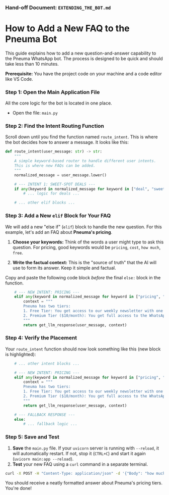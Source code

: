 
### **Hand-off Document: `EXTENDING_THE_BOT.md`**


# How to Add a New FAQ to the Pneuma Bot

This guide explains how to add a new question-and-answer capability to the Pneuma WhatsApp bot. The process is designed to be quick and should take less than 10 minutes.

**Prerequisite:** You have the project code on your machine and a code editor like VS Code.

### **Step 1: Open the Main Application File**

All the core logic for the bot is located in one place.

*   Open the file: `main.py`

### **Step 2: Find the Intent Routing Function**

Scroll down until you find the function named `route_intent`. This is where the bot decides how to answer a message. It looks like this:

```python
def route_intent(user_message: str) -> str:
    """
    A simple keyword-based router to handle different user intents.
    This is where new FAQs can be added.
    """
    normalized_message = user_message.lower()

    # --- INTENT 1: SWEET-SPOT DEALS ---
    if any(keyword in normalized_message for keyword in ["deal", "sweet spot"]):
        # ... logic for deals ...

    # ... other elif blocks ...
```

### **Step 3: Add a New `elif` Block for Your FAQ**

We will add a new "else if" (`elif`) block to handle the new question. For this example, let's add an FAQ about **Pneuma's pricing**.

1.  **Choose your keywords:** Think of the words a user might type to ask this question. For pricing, good keywords would be `pricing`, `cost`, `how much`, `free`.

2.  **Write the factual context:** This is the "source of truth" that the AI will use to form its answer. Keep it simple and factual.

Copy and paste the following code block *before* the final `else:` block in the function.

```python
    # --- NEW INTENT: PRICING ---
    elif any(keyword in normalized_message for keyword in ["pricing", "cost", "how much", "free"]):
        context = """
        Pneuma has two tiers:
        1. Free Tier: You get access to our weekly newsletter with one "sweet-spot" deal highlight.
        2. Premium Tier ($10/month): You get full access to the WhatsApp bot for real-time deal alerts and on-demand searches.
        """
        return get_llm_response(user_message, context)
```

### **Step 4: Verify the Placement**

Your `route_intent` function should now look something like this (new block is highlighted):

```python
    # ... other intent blocks ...

    # --- NEW INTENT: PRICING ---
    elif any(keyword in normalized_message for keyword in ["pricing", "cost", "how much", "free"]):
        context = """
        Pneuma has two tiers:
        1. Free Tier: You get access to our weekly newsletter with one "sweet-spot" deal highlight.
        2. Premium Tier ($10/month): You get full access to the WhatsApp bot for real-time deal alerts and on-demand searches.
        """
        return get_llm_response(user_message, context)

    # --- FALLBACK RESPONSE ---
    else:
        # ... fallback logic ...
```

### **Step 5: Save and Test**

1.  **Save** the `main.py` file. If your `uvicorn` server is running with `--reload`, it will automatically restart. If not, stop it (`CTRL+C`) and start it again (`uvicorn main:app --reload`).
2.  **Test** your new FAQ using a `curl` command in a separate terminal.

```bash
curl -X POST -H "Content-Type: application/json" -d '{"Body": "how much does it cost?", "From": "whatsapp:+1234567890"}' http://127.0.0.1:8000/whatsapp
```

You should receive a neatly formatted answer about Pneuma's pricing tiers. You're done!

